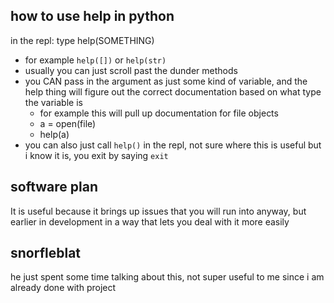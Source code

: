 
## how to use help in python

in the repl: type help(SOMETHING) 
- for example `help([])` or `help(str)`
- usually you can just scroll past the dunder methods
- you CAN pass in the argument as just some kind of variable, and the help thing will figure out the correct documentation based on what type the variable is
	- for example this will pull up documentation for file objects
	- a = open(file)
	- help(a)
- you can also just call `help()` in the repl, not sure where this is useful but i know it is, you exit by saying `exit`

## software plan
It is useful because it brings up issues that you will run into anyway, but earlier in development in a way that lets you deal with it more easily 

## snorfleblat
he just spent some time talking about this, not super useful to me since i am already done with project  
